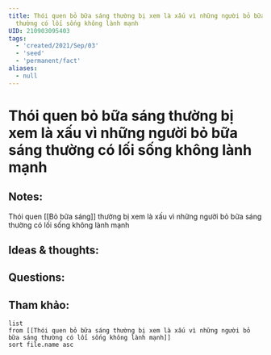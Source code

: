 ```yaml
---
title: Thói quen bỏ bữa sáng thường bị xem là xấu vì những người bỏ bữa sáng
  thường có lối sống không lành mạnh
UID: 210903095403
tags:
  - 'created/2021/Sep/03'
  - 'seed'
  - 'permanent/fact'
aliases:
  - null
---
```

# Thói quen bỏ bữa sáng thường bị xem là xấu vì những người bỏ bữa sáng thường có lối sống không lành mạnh

## Notes:
Thói quen [[Bỏ bữa sáng]] thường bị xem là xấu vì những người bỏ bữa sáng thường có lối sống không lành mạnh

## Ideas & thoughts:

## Questions:


## Tham khảo:
```dataview
list
from [[Thói quen bỏ bữa sáng thường bị xem là xấu vì những người bỏ bữa sáng thường có lối sống không lành mạnh]]
sort file.name asc
```
